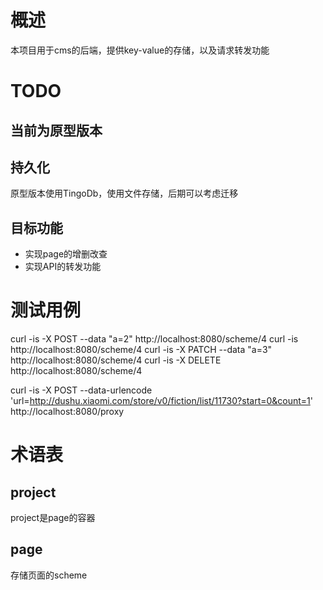 # 概述
本项目用于cms的后端，提供key-value的存储，以及请求转发功能

# TODO

## 当前为原型版本

## 持久化
原型版本使用TingoDb，使用文件存储，后期可以考虑迁移

## 目标功能
- 实现page的增删改查
- 实现API的转发功能

# 测试用例
curl -is -X POST --data "a=2" http://localhost:8080/scheme/4
curl -is http://localhost:8080/scheme/4
curl -is -X PATCH --data "a=3" http://localhost:8080/scheme/4
curl -is -X DELETE http://localhost:8080/scheme/4

curl -is -X POST --data-urlencode 'url=http://dushu.xiaomi.com/store/v0/fiction/list/11730?start=0&count=1' http://localhost:8080/proxy

# 术语表

## project
project是page的容器

## page
存储页面的scheme

